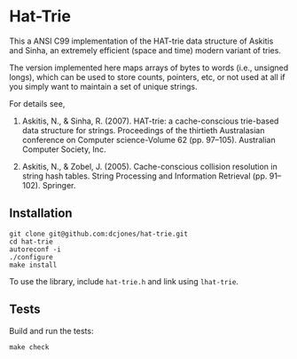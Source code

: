 
Hat-Trie
========

This a ANSI C99 implementation of the HAT-trie data structure of Askitis and
Sinha, an extremely efficient (space and time) modern variant of tries.

The version implemented here maps arrays of bytes to words (i.e., unsigned
longs), which can be used to store counts, pointers, etc, or not used at all if
you simply want to maintain a set of unique strings.

For details see,

  1. Askitis, N., & Sinha, R. (2007). HAT-trie: a cache-conscious trie-based data
     structure for strings. Proceedings of the thirtieth Australasian conference on
     Computer science-Volume 62 (pp. 97–105). Australian Computer Society, Inc.

  2. Askitis, N., & Zobel, J. (2005). Cache-conscious collision resolution in
     string hash tables. String Processing and Information Retrieval (pp.
     91–102). Springer.


Installation
------------

    git clone git@github.com:dcjones/hat-trie.git
    cd hat-trie
    autoreconf -i
    ./configure
    make install

To use the library, include `hat-trie.h` and link using `lhat-trie`.


Tests
-----

Build and run the tests:

    make check
